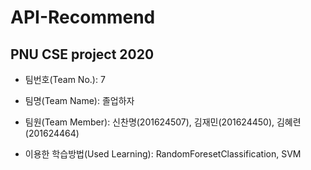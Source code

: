 # API-Recommend

## PNU CSE project 2020


* 팀번호(Team No.): 7

* 팀명(Team Name): 졸업하자

* 팀원(Team Member): 신찬명(201624507), 김재민(201624450), 김혜련(201624464)

* 이용한 학습방법(Used Learning): RandomForesetClassification, SVM
